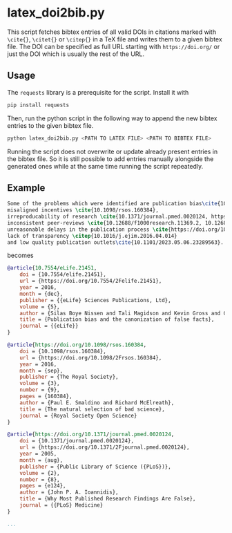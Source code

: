 # latex_doi2bib.py
This script fetches bibtex entries of all valid DOIs in citations marked with `\cite{}`, `\citet{}` or `\citep{}` in a TeX file and writes them to a given bibtex file.
The DOI can be specified as full URL starting with `https://doi.org/` or just the DOI which is usually the rest of the URL.
## Usage
The `requests` library is a prerequisite for the script.
Install it with
```bash
pip install requests
```
Then, run the python script in the following way to append the new bibtex entries to the given bibtex file.
```bash
python latex_doi2bib.py <PATH TO LATEX FILE> <PATH TO BIBTEX FILE>
```
Running the script does not overwrite or update already present entries in the bibtex file. So it is still possible to add entries manually alongside the generated ones while at the same time running the script repeatedly.

## Example
```latex
Some of the problems which were identified are publication bias\cite{10.7554/eLife.21451}, 
misaligned incentives \cite{10.1098/rsos.160384},
irreproducability of research \cite{10.1371/journal.pmed.0020124, https://doi.org/10.1038/s41562-016-0021},
inconsistent peer-reviews \cite{10.12688/f1000research.11369.2, 10.12688/f1000research.12037.1},
unreasonable delays in the publication process \cite{https://doi.org/10.1016/j.joi.2013.09.001},
lack of transparency \citep{10.1016/j.ejim.2016.04.014} 
and low quality publication outlets\cite{10.1101/2023.05.06.23289563}.
```

becomes 
```bibtex
@article{10.7554/eLife.21451,
	doi = {10.7554/elife.21451},
	url = {https://doi.org/10.7554/2Felife.21451},
	year = 2016,
	month = {dec},
	publisher = {{eLife} Sciences Publications, Ltd},
	volume = {5},
	author = {Silas Boye Nissen and Tali Magidson and Kevin Gross and Carl T Bergstrom},
	title = {Publication bias and the canonization of false facts},
	journal = {{eLife}}
}

@article{https://doi.org/10.1098/rsos.160384,
	doi = {10.1098/rsos.160384},
	url = {https://doi.org/10.1098/2Frsos.160384},
	year = 2016,
	month = {sep},
	publisher = {The Royal Society},
	volume = {3},
	number = {9},
	pages = {160384},
	author = {Paul E. Smaldino and Richard McElreath},
	title = {The natural selection of bad science},
	journal = {Royal Society Open Science}
}

@article{https://doi.org/10.1371/journal.pmed.0020124,
	doi = {10.1371/journal.pmed.0020124},
	url = {https://doi.org/10.1371/2Fjournal.pmed.0020124},
	year = 2005,
	month = {aug},
	publisher = {Public Library of Science ({PLoS})},
	volume = {2},
	number = {8},
	pages = {e124},
	author = {John P. A. Ioannidis},
	title = {Why Most Published Research Findings Are False},
	journal = {{PLoS} Medicine}
}

...
```
